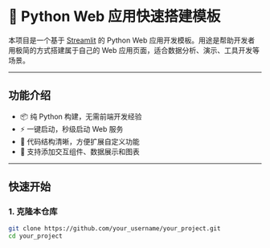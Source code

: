 # 🚀 Python Web 应用快速搭建模板

本项目是一个基于 [Streamlit](https://streamlit.io/) 的 Python Web 应用开发模板。用途是帮助开发者用极简的方式搭建属于自己的 Web 应用页面，适合数据分析、演示、工具开发等场景。

---

## 功能介绍

- 📦 纯 Python 构建，无需前端开发经验
- ⚡ 一键启动，秒级启动 Web 服务
- 📝 代码结构清晰，方便扩展自定义功能
- 🎨 支持添加交互组件、数据展示和图表

---

## 快速开始

### 1. 克隆本仓库

```bash
git clone https://github.com/your_username/your_project.git
cd your_project
